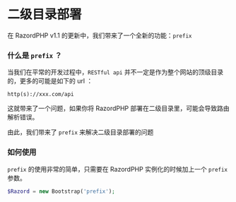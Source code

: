 # 二级目录部署

在 RazordPHP v1.1 的更新中，我们带来了一个全新的功能：`prefix`

### 什么是 `prefix` ？

当我们在平常的开发过程中，`RESTful api` 并不一定是作为整个网站的顶级目录的，更多的可能是如下的 url ：

```
http(s)://xxx.com/api
```

这就带来了一个问题，如果你将 RazordPHP 部署在二级目录里，可能会导致路由解析错误。

由此，我们带来了 `prefix` 来解决二级目录部署的问题

### 如何使用

`prefix` 的使用非常的简单，只需要在 RazordPHP 实例化的时候加上一个 `prefix` 参数。

```php
$Razord = new Bootstrap('prefix');
```

